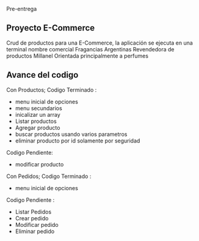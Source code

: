 Pre-entrega

## Proyecto E-Commerce

Crud de productos para una E-Commerce, la aplicación se ejecuta en una terminal
nombre comercial Fragancias Argentinas
Revendedora de productos Millanel
Orientada principalmente a perfumes

## Avance del codigo

Con Productos;
Codigo Terminado :

- menu inicial de opciones
- menu secundarios
- inicalizar un array
- Listar productos
- Agregar producto
- buscar productos usando varios parametros
- eliminar producto por id solamente por seguridad

Codigo Pendiente:

- modificar producto

Con Pedidos;
Codigo Terminado :

- menu inicial de opciones

Codigo Pendiente :

- Listar Pedidos
- Crear pedido
- Modificar pedido
- Eliminar pedido

